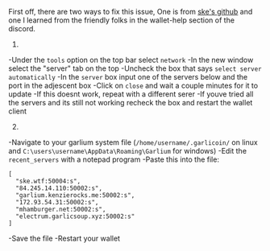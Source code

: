 First off, there are two ways to fix this issue, One is from [ske's github](https://xske.github.io/garlium/) and one I learned from the friendly folks in the wallet-help section of the discord.

1.
  -Under the `tools` option on the top bar select `network`
  -In the new window select the "server" tab on the top
  -Uncheck the box that says `select server automatically`
  -In the `server` box input one of the servers below and the port in the adjescent box
  -Click on `close` and wait a couple minutes for it to update
  -If this doesnt work, repeat with a different serer
  -If youve tried all the servers and its still not working recheck the box and restart the wallet client
  
2.
  -Navigate to your garlium system file (`/home/username/.garlicoin/` on linux and `C:\users\username\AppData\Roaming\Garlium` for windows)
  -Edit the `recent_servers` with a notepad program
  -Paste this into the file:
  
  ```
  [
    "ske.wtf:50004:s",
    "84.245.14.110:50002:s",
    "garlium.kenzierocks.me:50002:s",
    "172.93.54.31:50002:s",
    "mhamburger.net:50002:s",
    "electrum.garlicsoup.xyz:50002:s"
  ]
  ```
  -Save the file
  -Restart your wallet
